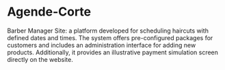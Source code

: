 # Agende-Corte
Barber Manager Site: a platform developed for scheduling haircuts with defined dates and times. The system offers pre-configured packages for customers and includes an administration interface for adding new products. Additionally, it provides an illustrative payment simulation screen directly on the website.
